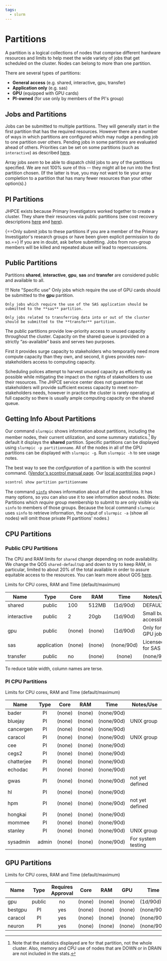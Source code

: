 ```yaml
---
tags:
  - slurm
---
```



# Partitions

A partition is a logical collections of nodes that comprise different hardware resources and limits to help meet the wide variety of jobs that get scheduled on the cluster. Nodes can belong to more than one partition.

There are several types of partitions:

* **General access** (e.g. shared, interactive, gpu, transfer)
* **Application only** (e.g. sas)
* **GPU** (equipped with GPU cards)
* **PI-owned** (for use only by members of the PI's group)

## Jobs and Partitions
Jobs can be submitted to multiple partitions. They will generally start in the first partition that has the required resources. However there are a number of ways in which partitions are configured which may nudge a pending job to one partition over others. Pending jobs in some partitions are evaluated ahead of others. Priorities can be set on some partitions (such as `interactive`) as described [here](../slurm/whenstart.md/#partition-priority).

Array jobs *seem* to be able to dispatch child jobs to any of the partitions specified. We are not 100% sure of this -- they might all be run into the first partition chosen. (If the latter is true, you may not want to tie your array completion to a partition that has many fewer resources than your other option(s).)

## PI Partitions
JHPCE exists because Primary Investigators worked together to create a cluster. They share their resources via public partitions (see cost recovery descriptions [here](../aboutus/model.md/#cost-recovery) and [here](../joinus/new-pi.md)).

{==Only submit jobs to these partitions if you are a member of the Primary Investigator's research groups or have been given explicit permission to do so.==} If you are in doubt, ask before submitting. Jobs from non-group members will be killed and repeated abuse *will* lead to repercussions.  

## Public Partitions 

Partitions **shared**, **interactive**, **gpu**, **sas** and **transfer** are considered public and available to all.

!!! Note "Specific use"
    Only jobs which require the use of GPU cards should be submitted to the **gpu** partition.

    Only jobs which require the use of the SAS application should be submitted to the **sas** partition.
    
    Only jobs related to transferring data into or out of the cluster should be submitted to the **transfer** partition.

The public partitions provide low-priority access to unused capacity throughout the cluster. Capacity on the shared queue is provided on a strictly “as-available” basis and serves two purposes.

First it provides surge capacity to stakeholders who temporarily need more compute capacity than they own, and second, it gives provides non-stakeholders access to computing capacity.

Scheduling polices attempt to harvest unused capacity as efficiently as possible while mitigating the impact on the rights of stakeholders to use their resources. The JHPCE service center does not guarantee that stakeholders will provide sufficient excess capacity to meet non-stakeholders needs, however in practice the cluster is rarely operating at full capacity so there is usually ample computing capacity on the shared queue.

## Getting Info About Partitions

Our command `slurmpic` shows information about partitions, including the member nodes, their current utilization, and some summary statistics.[^1] By default it displays the **shared** partition. Specific partitions can be displayed using `slurmpic -p partitionname`. All of the nodes in all of the GPU partitions can be displayed with `slurmpic -g`. Run `slurmpic -h` to see usage notes.

[^1]: Note that the statistics displayed are for that partition, not the whole cluster. Also, memory and CPU use of nodes that are DOWN or in DRAIN are not included in the stats.
 
The best way to see the _configuration_ of a partition is with the scontrol command. ([Vendor's scontrol manual page](https://slurm.schedmd.com/archive/slurm-22.05.9/scontrol.html). Our [local scontrol tips](../slurm/tips-scontrol.md) page.)
```bash linenums="0"
scontrol show partition partitionname
```

The command [`sinfo`](https://slurm.schedmd.com/archive/slurm-22.05.9/sinfo.html) shows information about all of the partitions. It has many options, so you can also use it to see information about nodes. (Note: Partitions which *require* group membership to submit to are only visible via `sinfo` to members of those groups. Because the local command `slurmpic` uses `sinfo` to retrieve information, the output of `slurmpic -a` (show all nodes) will omit those private PI partitions' nodes.)

## CPU Partitions

### Public CPU Partitions

The CPU and RAM limits for `shared` change depending on node availability. We change the QOS `shared-default`up and down to try to keep RAM, in particular, limited to about 20% of the total available in order to assure equitable access to the resources. You can learn more about QOS [here](../slurm/qos.md).

Limits for CPU cores, RAM and Time (default/maximum)

| Name | Type | Core | RAM | Time | Notes/Use |
| ---- | :----: | ---- | ---- | :-------: | ----- |
| shared | public | 100 | 512MB | (1d/90d) | DEFAULT |
| interactive | public | 2 | 20gb | (1d/90d) | Small but accessible |
| gpu | public | (none) | (none) | (1d/90d) | Only for GPU jobs |
| sas | application | (none) | (none) | (none/90d) | Licensed for SAS |
| transfer | public | no | (none) | (none) | (none/90d) | Data in or out of cluster via SLURM jobs |

To reduce table width, column names are terse.

### PI CPU Partitions

Limits for CPU cores, RAM and Time (default/maximum)

| Name | Type | Core | RAM | Time | Notes/Use |
| ---- | :----: | ---- | ---- | :-------: | ----- |
| bader | PI | (none) | (none) | (none/90d) | |
| bluejay | PI | (none) | (none) | (none/90d) | UNIX group |
| cancergen | PI | (none) | (none) | (none/90d) | |
| caracol | PI | (none) | (none) | (none/90d) | UNIX group |
| cee | PI | (none) | (none) | (none/90d) | |
| cegs2 | PI | (none) | (none) | (none/90d) | |
| chatterjee | PI | (none) | (none) | (none/90d) | |
| echodac | PI | (none) | (none) | (none/90d) | |
| gwas | PI | (none) | (none) | (none/90d) | not yet defined |
| hl | PI | (none) | (none) | (none/90d) | |
| hpm | PI | (none) | (none) | (none/90d) | not yet defined |
| hongkai | PI | (none) | (none) | (none/90d) | |
| mommee | PI | (none) | (none) | (none/90d) | |
| stanley | PI | (none) | (none) | (none/90d) | UNIX group |
| sysadmin | admin | (none) | (none) | (none/90d) | For system testing |


## GPU Partitions
Limits for CPU cores, RAM and Time (default/maximum)

| Name | Type | Requires Approval | Core | RAM | GPU | Time | Notes/Use |
| ---- | :----: | :-----: | ---- | ---- | :-------: | ----- | ------|
| gpu | public | no | (none) | (none) | (none) | (1d/90d) | |
| bestgpu | PI | yes | (none) | (none) | (none) | (none/90d) | |
| caracol | PI | yes | (none) | (none) | (none) | (none/90d) | |
| neuron | PI | yes | (none) | (none) | (none) | (none/90d) | |
